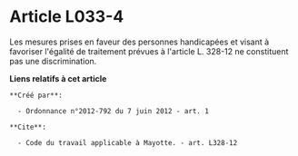 # Article L033-4

Les mesures prises en faveur des personnes handicapées et visant à favoriser l'égalité de traitement prévues à l'article L.
328-12 ne constituent pas une discrimination.

**Liens relatifs à cet article**

	**Créé par**:

	  - Ordonnance n°2012-792 du 7 juin 2012 - art. 1

	**Cite**:

	  - Code du travail applicable à Mayotte. - art. L328-12
